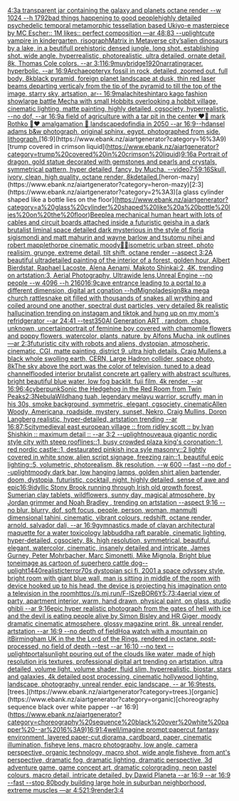 [4:3](https://www.ebank.nz/aiartgenerator?category=4%3A3)[a transparent jar containing the galaxy,and planets octane render --w 1024 --h 1792](https://www.ebank.nz/aiartgenerator?category=a%20transparent%20jar%20containing%20the%20galaxy%2Cand%20planets%20octane%20render%20--w%201024%20--h%201792)[bad things happening to good people](https://www.ebank.nz/aiartgenerator?category=bad%20things%20happening%20to%20good%20people)[highly detailed psychedelic temporal metamorphic tessellation based Ukiyo-e masterpiece by MC Escher:: 1M likes:: perfect composition —ar 48:83 --uplight](https://www.ebank.nz/aiartgenerator?category=highly%20detailed%20psychedelic%20temporal%20metamorphic%20tessellation%20based%20Ukiyo-e%20masterpiece%20by%20MC%20Escher%3A%3A%201M%20likes%3A%3A%20perfect%20composition%20%E2%80%94ar%2048%3A83%20--uplight)[cute vampire in kindergarten, risograph](https://www.ebank.nz/aiartgenerator?category=cute%20vampire%20in%20kindergarten%2C%20risograph)[Matrix in Metaverse city’s](https://www.ebank.nz/aiartgenerator?category=Matrix%20in%20Metaverse%20city%E2%80%99s)[alien dinosaurs by a lake, in a beutifull prehistoric densed jungle. long shot. establishing shot. wide angle. hyperrealistic, photorealistic, ultra detailed, ornate detail, 8k, Thomas Cole colors. --ar 3:1](https://www.ebank.nz/aiartgenerator?category=alien%20dinosaurs%20by%20a%20lake%2C%20in%20a%20beutifull%20prehistoric%20densed%20jungle.%20long%20shot.%20establishing%20shot.%20wide%20angle.%20hyperrealistic%2C%20photorealistic%2C%20ultra%20detailed%2C%20ornate%20detail%2C%208k%2C%20Thomas%20Cole%20colors.%20--ar%203%3A1)[16:9](https://www.ebank.nz/aiartgenerator?category=16%3A9)[muybridge](https://www.ebank.nz/aiartgenerator?category=muybridge)[1920](https://www.ebank.nz/aiartgenerator?category=1920)[narrating](https://www.ebank.nz/aiartgenerator?category=narrating)[racer.  hyperbolic.  --ar 16:9](https://www.ebank.nz/aiartgenerator?category=racer.%20%20hyperbolic.%20%20--ar%2016%3A9)[Archaeopteryx fossil in rock, detailed, zoomed out, full body, 8k](https://www.ebank.nz/aiartgenerator?category=Archaeopteryx%20fossil%20in%20rock%2C%20detailed%2C%20zoomed%20out%2C%20full%20body%2C%208k)[black pyramid, foreign planet landscape at dusk, thin red laser beams departing verticaly from the tip of the pyramid to till the top of the image, starry sky, artsation, ar-- 16:9](https://www.ebank.nz/aiartgenerator?category=black%20pyramid%2C%20foreign%20planet%20landscape%20at%20dusk%2C%20thin%20red%20laser%20beams%20departing%20verticaly%20from%20the%20tip%20of%20the%20pyramid%20to%20till%20the%20top%20of%20the%20image%2C%20starry%20sky%2C%20artsation%2C%20ar--%2016%3A9)[malachite](https://www.ebank.nz/aiartgenerator?category=malachite)[shintaro kago fashion show](https://www.ebank.nz/aiartgenerator?category=shintaro%20kago%20fashion%20show)[large battle Mecha with small Hobbits overlooking a hobbit village, cinematic lighting, matte painting, highly detailed, cgsociety, hyperrealistic, --no dof, --ar 16:9](https://www.ebank.nz/aiartgenerator?category=large%20battle%20Mecha%20with%20small%20Hobbits%20overlooking%20a%20hobbit%20village%2C%20cinematic%20lighting%2C%20matte%20painting%2C%20highly%20detailed%2C%20cgsociety%2C%20hyperrealistic%2C%20--no%20dof%2C%20--ar%2016%3A9)[a field of agriculture with a tar pit in the center ❤️🖤 mark Rothko 🖤❤️ amalgamation 🖤 landscape](https://www.ebank.nz/aiartgenerator?category=a%20field%20of%20agriculture%20with%20a%20tar%20pit%20in%20the%20center%20%E2%9D%A4%EF%B8%8F%F0%9F%96%A4%20mark%20Rothko%20%F0%9F%96%A4%E2%9D%A4%EF%B8%8F%20amalgamation%20%F0%9F%96%A4%20landscape)[dof](https://www.ebank.nz/aiartgenerator?category=dof)[india in 2050 --ar 16:9](https://www.ebank.nz/aiartgenerator?category=india%20in%202050%20--ar%2016%3A9)[--hd](https://www.ebank.nz/aiartgenerator?category=--hd)[ansel adams b&w photograph, original sphinx. egypt. photographed from side. lithograph.](https://www.ebank.nz/aiartgenerator?category=ansel%20adams%20b%26w%20photograph%2C%20original%20sphinx.%20egypt.%20photographed%20from%20side.%20lithograph.)[16:9](https://www.ebank.nz/aiartgenerator?category=16%3A9)[trump covered in crimson liquid](https://www.ebank.nz/aiartgenerator?category=trump%20covered%20in%20crimson%20liquid)[9:16](https://www.ebank.nz/aiartgenerator?category=9%3A16)[a Portrait of dragon, gold statue decorated with gemstones and  pearls and crystals, symmetrical pattern, hyper detailed, fancy, by Mucha, --video](https://www.ebank.nz/aiartgenerator?category=a%20Portrait%20of%20dragon%2C%20gold%20statue%20decorated%20with%20gemstones%20and%20%20pearls%20and%20crystals%2C%20symmetrical%20pattern%2C%20hyper%20detailed%2C%20fancy%2C%20by%20Mucha%2C%20--video)[7:5](https://www.ebank.nz/aiartgenerator?category=7%3A5)[9:16](https://www.ebank.nz/aiartgenerator?category=9%3A16)[Skull, ivory, clean, high quality, octane render, 8k](https://www.ebank.nz/aiartgenerator?category=Skull%2C%20ivory%2C%20clean%2C%20high%20quality%2C%20octane%20render%2C%208k)[detailed.](https://www.ebank.nz/aiartgenerator?category=detailed.)[heron-mazy](https://www.ebank.nz/aiartgenerator?category=heron-mazy)[2:3](https://www.ebank.nz/aiartgenerator?category=2%3A3)[a glass cylinder shaped like a bottle lies on the floor](https://www.ebank.nz/aiartgenerator?category=a%20glass%20cylinder%20shaped%20like%20a%20bottle%20lies%20on%20the%20floor)[Beeple](https://www.ebank.nz/aiartgenerator?category=Beeple)[a mechanical human heart with lots of cables and circuit boards attached inside a futuristic geisha in a dark brutalist liminal space detailed dark mysterious in the style of floria sigismondi and matt mahurin and wayne barlow and tsutomu nihei and robert mapplethorpe cinematic moody](https://www.ebank.nz/aiartgenerator?category=a%20mechanical%20human%20heart%20with%20lots%20of%20cables%20and%20circuit%20boards%20attached%20inside%20a%20futuristic%20geisha%20in%20a%20dark%20brutalist%20liminal%20space%20detailed%20dark%20mysterious%20in%20the%20style%20of%20floria%20sigismondi%20and%20matt%20mahurin%20and%20wayne%20barlow%20and%20tsutomu%20nihei%20and%20robert%20mapplethorpe%20cinematic%20moody)[🌌🎇](https://www.ebank.nz/aiartgenerator?category=%F0%9F%8C%8C%F0%9F%8E%87)[isometric urban street, photo realisim, grunge, extreme detail,  tilt shift, octane render --aspect 3:2](https://www.ebank.nz/aiartgenerator?category=isometric%20urban%20street%2C%20photo%20realisim%2C%20grunge%2C%20extreme%20detail%2C%20%20tilt%20shift%2C%20octane%20render%20--aspect%203%3A2)[A beautiful ultradetailed painting of the interior of a forest, golden hour, Albert Bierdstat, Raphael Lacoste, Alena Aenami, Makoto Shinkai:2, 4K, trending on artstation:3, Aerial Photography, Ultrawide lens,Unreal Engine --no people --w 4096 --h 2160](https://www.ebank.nz/aiartgenerator?category=A%20beautiful%20ultradetailed%20painting%20of%20the%20interior%20of%20a%20forest%2C%20golden%20hour%2C%20Albert%20Bierdstat%2C%20Raphael%20Lacoste%2C%20Alena%20Aenami%2C%20Makoto%20Shinkai%3A2%2C%204K%2C%20trending%20on%20artstation%3A3%2C%20Aerial%20Photography%2C%20Ultrawide%20lens%2CUnreal%20Engine%20--no%20people%20--w%204096%20--h%202160)[16:9](https://www.ebank.nz/aiartgenerator?category=16%3A9)[cave entrance leading to a portal to a different dimension, digital art cgnation --hd](https://www.ebank.nz/aiartgenerator?category=cave%20entrance%20leading%20to%20a%20portal%20to%20a%20different%20dimension%2C%20digital%20art%20cgnation%20--hd)[Mignola](https://www.ebank.nz/aiartgenerator?category=Mignola)[design](https://www.ebank.nz/aiartgenerator?category=design)[8k](https://www.ebank.nz/aiartgenerator?category=8k)[a mega church rattlesnake pit filled with thousands of snakes all wrything and coiled around one another, spectral dust particles, very detailed 8k realistic hallucination trending on instagam and tiktok and hung up on my mom's refridgerator --ar 24:41 --test](https://www.ebank.nz/aiartgenerator?category=a%20mega%20church%20rattlesnake%20pit%20filled%20with%20thousands%20of%20snakes%20all%20wrything%20and%20coiled%20around%20one%20another%2C%20spectral%20dust%20particles%2C%20very%20detailed%208k%20realistic%20hallucination%20trending%20on%20instagam%20and%20tiktok%20and%20hung%20up%20on%20my%20mom%27s%20refridgerator%20--ar%2024%3A41%20--test)[350](https://www.ebank.nz/aiartgenerator?category=350)[AI Generation ART , random, chaos, unknown, uncertain](https://www.ebank.nz/aiartgenerator?category=AI%20Generation%20ART%20%2C%20random%2C%20chaos%2C%20unknown%2C%20uncertain)[portrait of feminine boy covered with chamomile flowers and poppy flowers, watercolor, plants, nature, by Alfons Mucha, ink outlines —ar 2:3](https://www.ebank.nz/aiartgenerator?category=portrait%20of%20feminine%20boy%20covered%20with%20chamomile%20flowers%20and%20poppy%20flowers%2C%20watercolor%2C%20plants%2C%20nature%2C%20by%20Alfons%20Mucha%2C%20ink%20outlines%20%E2%80%94ar%202%3A3)[futuristic city with robots and aliens, dystopian, atmospheric,  cinematic, CGI, matte painting, district 9,  ultra high details, Craig Mullens,](https://www.ebank.nz/aiartgenerator?category=futuristic%20city%20with%20robots%20and%20aliens%2C%20dystopian%2C%20atmospheric%2C%20%20cinematic%2C%20CGI%2C%20matte%20painting%2C%20district%209%2C%20%20ultra%20high%20details%2C%20Craig%20Mullens%2C)[a black whole swolling earth, CERN, Large Hadron collider, space photo, 8k](https://www.ebank.nz/aiartgenerator?category=a%20black%20whole%20swolling%20earth%2C%20CERN%2C%20Large%20Hadron%20collider%2C%20space%20photo%2C%208k)[The sky above the port was the color of television, tuned to a dead channel](https://www.ebank.nz/aiartgenerator?category=The%20sky%20above%20the%20port%20was%20the%20color%20of%20television%2C%20tuned%20to%20a%20dead%20channel)[flooded interior brutalist concrete art gallery with abstract scultures, bright beautiful blue water, low fog backlit, fuji film, 4k render, --ar 16:9](https://www.ebank.nz/aiartgenerator?category=flooded%20interior%20brutalist%20concrete%20art%20gallery%20with%20abstract%20scultures%2C%20bright%20beautiful%20blue%20water%2C%20low%20fog%20backlit%2C%20fuji%20film%2C%204k%20render%2C%20--ar%2016%3A9)[](https://www.ebank.nz/aiartgenerator?category=)[6:4](https://www.ebank.nz/aiartgenerator?category=6%3A4)[cyberpunk](https://www.ebank.nz/aiartgenerator?category=cyberpunk)[Sonic the Hedgehog in the Red Room from Twin Peaks](https://www.ebank.nz/aiartgenerator?category=Sonic%20the%20Hedgehog%20in%20the%20Red%20Room%20from%20Twin%20Peaks)[2:3](https://www.ebank.nz/aiartgenerator?category=2%3A3)[Nebula](https://www.ebank.nz/aiartgenerator?category=Nebula)[Wild](https://www.ebank.nz/aiartgenerator?category=Wild)[hang tuah, legendary melayu warrior, scruffy, man in his 30s, smoke background, symmetric, elegant, cgsociety, cinematic](https://www.ebank.nz/aiartgenerator?category=hang%20tuah%2C%20legendary%20melayu%20warrior%2C%20scruffy%2C%20man%20in%20his%2030s%2C%20smoke%20background%2C%20symmetric%2C%20elegant%2C%20cgsociety%2C%20cinematic)[Allen Woody, Americana,  roadside, mystery, sunset, Nekro, Craig Mullins, Doron Langberg realistic,   hyper-detailed, artstation trending --ar 16:8](https://www.ebank.nz/aiartgenerator?category=Allen%20Woody%2C%20Americana%2C%20%20roadside%2C%20mystery%2C%20sunset%2C%20Nekro%2C%20Craig%20Mullins%2C%20Doron%20Langberg%20realistic%2C%20%20%20hyper-detailed%2C%20artstation%20trending%20--ar%2016%3A8)[7:5](https://www.ebank.nz/aiartgenerator?category=7%3A5)[city](https://www.ebank.nz/aiartgenerator?category=city)[medieval east european village :: from ridley scott :: by Ivan Shishkin :: maximum detail :: --ar 3:2 --uplight](https://www.ebank.nz/aiartgenerator?category=medieval%20east%20european%20village%20%3A%3A%20from%20ridley%20scott%20%3A%3A%20by%20Ivan%20Shishkin%20%3A%3A%20maximum%20detail%20%3A%3A%20--ar%203%3A2%20--uplight)[nouveau](https://www.ebank.nz/aiartgenerator?category=nouveau)[a gigantic nordic style city with steep rooflines::1, busy crowded plaza king's coronation::1, red nordic castle::1, destaurated pinkish inca syle masonry::2 lightly covered in white snow, alien script signage, freezing rain::1, beautiful epic lighting::5, volumetric, photorealism, 8k resolution, --w 600 --fast --no dof --uplight](https://www.ebank.nz/aiartgenerator?category=a%20gigantic%20nordic%20style%20city%20with%20steep%20rooflines%3A%3A1%2C%20busy%20crowded%20plaza%20king%27s%20coronation%3A%3A1%2C%20red%20nordic%20castle%3A%3A1%2C%20destaurated%20pinkish%20inca%20syle%20masonry%3A%3A2%20lightly%20covered%20in%20white%20snow%2C%20alien%20script%20signage%2C%20freezing%20rain%3A%3A1%2C%20beautiful%20epic%20lighting%3A%3A5%2C%20volumetric%2C%20photorealism%2C%208k%20resolution%2C%20--w%20600%20--fast%20--no%20dof%20--uplight)[moody dark bar, low hanging lamps, golden shirt alien bartender, doom, dystopia, futuristic, cocktail, night, highly detailed, sense of awe and epic](https://www.ebank.nz/aiartgenerator?category=moody%20dark%20bar%2C%20low%20hanging%20lamps%2C%20golden%20shirt%20alien%20bartender%2C%20doom%2C%20dystopia%2C%20futuristic%2C%20cocktail%2C%20night%2C%20highly%20detailed%2C%20sense%20of%20awe%20and%20epic)[16:9](https://www.ebank.nz/aiartgenerator?category=16%3A9)[idyllic Stony Brook running through Irish old growth forest, Sumerian clay tablets, wildflowers, sunny day, magical atmosphere, by Jordan grimmer and Noah Bradley , trending on artstation --aspect 9:16 --no blur, blurry, dof, soft focus, people, person, woman, man](https://www.ebank.nz/aiartgenerator?category=idyllic%20Stony%20Brook%20running%20through%20Irish%20old%20growth%20forest%2C%20Sumerian%20clay%20tablets%2C%20wildflowers%2C%20sunny%20day%2C%20magical%20atmosphere%2C%20by%20Jordan%20grimmer%20and%20Noah%20Bradley%20%2C%20trending%20on%20artstation%20--aspect%209%3A16%20--no%20blur%2C%20blurry%2C%20dof%2C%20soft%20focus%2C%20people%2C%20person%2C%20woman%2C%20man)[multi dimensional tahini, cinematic, vibrant colours, redshift, octane render, arnold, salvador dali, --ar 16:9](https://www.ebank.nz/aiartgenerator?category=multi%20dimensional%20tahini%2C%20cinematic%2C%20vibrant%20colours%2C%20redshift%2C%20octane%20render%2C%20arnold%2C%20salvador%20dali%2C%20--ar%2016%3A9)[gymnastics,made of clay](https://www.ebank.nz/aiartgenerator?category=gymnastics%2Cmade%20of%20clay)[an architectural maquette for a water toxicology lab](https://www.ebank.nz/aiartgenerator?category=an%20architectural%20maquette%20for%20a%20water%20toxicology%20lab)[buddha raft parable, cinematic lighting, hyper-detailed, cgsociety, 8k, high resolution, symmetrical, beautiful, elegant, watercolor, cinematic, insanely detailed and intricate, James Gurney, Peter Mohrbacher, Marc Simonetti, Mike Mignola, Bright blue tone](https://www.ebank.nz/aiartgenerator?category=buddha%20raft%20parable%2C%20cinematic%20lighting%2C%20hyper-detailed%2C%20cgsociety%2C%208k%2C%20high%20resolution%2C%20symmetrical%2C%20beautiful%2C%20elegant%2C%20watercolor%2C%20cinematic%2C%20insanely%20detailed%20and%20intricate%2C%20James%20Gurney%2C%20Peter%20Mohrbacher%2C%20Marc%20Simonetti%2C%20Mike%20Mignola%2C%20Bright%20blue%20tone)[image as cartoon of superhero cattle dog](https://www.ebank.nz/aiartgenerator?category=image%20as%20cartoon%20of%20superhero%20cattle%20dog)[--uplight](https://www.ebank.nz/aiartgenerator?category=--uplight)[1440](https://www.ebank.nz/aiartgenerator?category=1440)[realistic](https://www.ebank.nz/aiartgenerator?category=realistic)[terror](https://www.ebank.nz/aiartgenerator?category=terror)[70s dystopian sci fi, 2001 a space odyssey style, bright room with giant blue wall, man is sitting in middle of the room with device hooked up to his head, the device is projecting his imagination onto a television in the room](https://www.ebank.nz/aiartgenerator?category=70s%20dystopian%20sci%20fi%2C%202001%20a%20space%20odyssey%20style%2C%20bright%20room%20with%20giant%20blue%20wall%2C%20man%20is%20sitting%20in%20middle%20of%20the%20room%20with%20device%20hooked%20up%20to%20his%20head%2C%20the%20device%20is%20projecting%20his%20imagination%20onto%20a%20television%20in%20the%20room)[<https://s.mj.run/F-lSzeBOR6Y>](https://www.ebank.nz/aiartgenerator?category=%3Chttps%3A//s.mj.run/F-lSzeBOR6Y%3E)[5:7](https://www.ebank.nz/aiartgenerator?category=5%3A7)[3:4](https://www.ebank.nz/aiartgenerator?category=3%3A4)[aerial view of party, apartment interior, warm, hand drawn, physical paint, on glass, studio ghibli --ar 9:16](https://www.ebank.nz/aiartgenerator?category=aerial%20view%20of%20party%2C%20apartment%20interior%2C%20warm%2C%20hand%20drawn%2C%20physical%20paint%2C%20on%20glass%2C%20studio%20ghibli%20--ar%209%3A16)[epic hyper realistic photograph from the gates of hell with ice and the devil is eating people alive by Simon Bisley and HR Giger, moody dramatic cinematic atmosphere, glossy magazine print, 8k, unreal render, artstation --ar 16:9 --no depth of field](https://www.ebank.nz/aiartgenerator?category=epic%20hyper%20realistic%20photograph%20from%20the%20gates%20of%20hell%20with%20ice%20and%20the%20devil%20is%20eating%20people%20alive%20by%20Simon%20Bisley%20and%20HR%20Giger%2C%20moody%20dramatic%20cinematic%20atmosphere%2C%20glossy%20magazine%20print%2C%208k%2C%20unreal%20render%2C%20artstation%20--ar%2016%3A9%20--no%20depth%20of%20field)[Ho](https://www.ebank.nz/aiartgenerator?category=Ho)[a watch with a mountain on it](https://www.ebank.nz/aiartgenerator?category=a%20watch%20with%20a%20mountain%20on%20it)[Birmingham UK in the the Lord of the Rings, rendered in octane, post-processed, no field of depth --test --ar 16:10 --no text --uplight](https://www.ebank.nz/aiartgenerator?category=Birmingham%20UK%20in%20the%20the%20Lord%20of%20the%20Rings%2C%20rendered%20in%20octane%2C%20post-processed%2C%20no%20field%20of%20depth%20--test%20--ar%2016%3A10%20--no%20text%20--uplight)[portal](https://www.ebank.nz/aiartgenerator?category=portal)[sunlight pouring out of the clouds like water, made of high resolution iris textures, professional digital art trending on artstation, ultra detailed, volume light, volume shader, fluid slim, hyperrealistic, biostar, stars and galaxies, 4k detailed post processing, cinematic hollywood lighting, landscape, photography, unreal render, epic landscape, -- ar 16:9](https://www.ebank.nz/aiartgenerator?category=sunlight%20pouring%20out%20of%20the%20clouds%20like%20water%2C%20made%20of%20high%20resolution%20iris%20textures%2C%20professional%20digital%20art%20trending%20on%20artstation%2C%20ultra%20detailed%2C%20volume%20light%2C%20volume%20shader%2C%20fluid%20slim%2C%20hyperrealistic%2C%20biostar%2C%20stars%20and%20galaxies%2C%204k%20detailed%20post%20processing%2C%20cinematic%20hollywood%20lighting%2C%20landscape%2C%20photography%2C%20unreal%20render%2C%20epic%20landscape%2C%20--%20ar%2016%3A9)[tests.](https://www.ebank.nz/aiartgenerator?category=tests.)[trees.](https://www.ebank.nz/aiartgenerator?category=trees.)[organic](https://www.ebank.nz/aiartgenerator?category=organic)[choreography sequence black over white papper --ar 16:9](https://www.ebank.nz/aiartgenerator?category=choreography%20sequence%20black%20over%20white%20papper%20--ar%2016%3A9)[16:9](https://www.ebank.nz/aiartgenerator?category=16%3A9)[1:4](https://www.ebank.nz/aiartgenerator?category=1%3A4)[well](https://www.ebank.nz/aiartgenerator?category=well)[/imagine prompt:papercut fantasy environment, layered paper-cut diorama, cardboard, paper, cinematic illumination, fisheye lens, macro photography, low angle, camera perspective, organic technology, macro shot, wide angle fisheye, from ant's perspective, dramatic fog, dramatic lighting, dramatic perspective, 3d adventure game, game concept art, dramatic colorgrading, neon pastel colours, macro detail, intricate  detailed, by Dawid Planeta --ar 16:9 --ar 16:9 --fast --stop 80](https://www.ebank.nz/aiartgenerator?category=/imagine%20prompt%3Apapercut%20fantasy%20environment%2C%20layered%20paper-cut%20diorama%2C%20cardboard%2C%20paper%2C%20cinematic%20illumination%2C%20fisheye%20lens%2C%20macro%20photography%2C%20low%20angle%2C%20camera%20perspective%2C%20organic%20technology%2C%20macro%20shot%2C%20wide%20angle%20fisheye%2C%20from%20ant%27s%20perspective%2C%20dramatic%20fog%2C%20dramatic%20lighting%2C%20dramatic%20perspective%2C%203d%20adventure%20game%2C%20game%20concept%20art%2C%20dramatic%20colorgrading%2C%20neon%20pastel%20colours%2C%20macro%20detail%2C%20intricate%20%20detailed%2C%20by%20Dawid%20Planeta%20--ar%2016%3A9%20--ar%2016%3A9%20--fast%20--stop%2080)[body building large hole in suburban neighborhood, extreme muscles —ar 4:5](https://www.ebank.nz/aiartgenerator?category=body%20building%20large%20hole%20in%20suburban%20neighborhood%2C%20extreme%20muscles%20%E2%80%94ar%204%3A5)[21:9](https://www.ebank.nz/aiartgenerator?category=21%3A9)[render](https://www.ebank.nz/aiartgenerator?category=render)[3:4](https://www.ebank.nz/aiartgenerator?category=3%3A4)